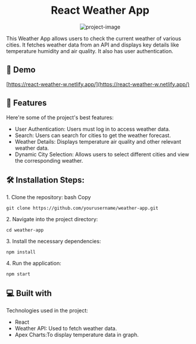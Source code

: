 <h1 align="center" id="title">React Weather App</h1>

<p align="center"><img src="https://socialify.git.ci/Naveen-Th/react-weather/image?name=1&amp;owner=1&amp;theme=Dark" alt="project-image"></p>

<p id="description">This Weather App allows users to check the current weather of various cities. It fetches weather data from an API and displays key details like temperature humidity and air quality. It also has user authentication.</p>

<h2>🚀 Demo</h2>

[https://react-weather-w.netlify.app/](https://react-weather-w.netlify.app/)

  
  
<h2>🧐 Features</h2>

Here're some of the project's best features:

*   User Authentication: Users must log in to access weather data.
*   Search: Users can search for cities to get the weather forecast.
*   Weather Details: Displays temperature air quality and other relevant weather data.
*   Dynamic City Selection: Allows users to select different cities and view the corresponding weather.

<h2>🛠️ Installation Steps:</h2>

<p>1. Clone the repository: bash Copy</p>

```
git clone https://github.com/yourusername/weather-app.git
```

<p>2. Navigate into the project directory:</p>

```
cd weather-app
```

<p>3. Install the necessary dependencies:</p>

```
npm install
```

<p>4. Run the application:</p>

```
npm start
```

  
  
<h2>💻 Built with</h2>

Technologies used in the project:

*   React
*   Weather API: Used to fetch weather data.
*   Apex Charts:To display temperature data in graph.
